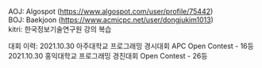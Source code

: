 AOJ: Algospot (https://www.algospot.com/user/profile/75442)<br>
BOJ: Baekjoon (https://www.acmicpc.net/user/dongjukim1013)<br>
kitri: 한국정보기술연구원 강의 복습

대회 이력:
  2021.10.30 아주대학교 프로그래밍 경시대회 APC Open Contest - 16등
  2021.10.30 홍익대학교 프로그래밍 경진대회 Open Contest - 26등
